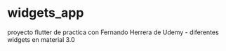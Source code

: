 # widgets_app
proyecto flutter de practica con Fernando Herrera de Udemy - diferentes widgets en material 3.0

